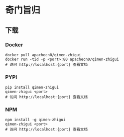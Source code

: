 # 奇门旨归

## 下载

### Docker

```
docker pull apachecn0/qimen-zhigui
docker run -tid -p <port>:80 apachecn0/qimen-zhigui
# 访问 http://localhost:{port} 查看文档
```

### PYPI

```
pip install qimen-zhigui
qimen-zhigui <port>
# 访问 http://localhost:{port} 查看文档
```

### NPM

```
npm install -g qimen-zhigui
qimen-zhigui <port>
# 访问 http://localhost:{port} 查看文档
```